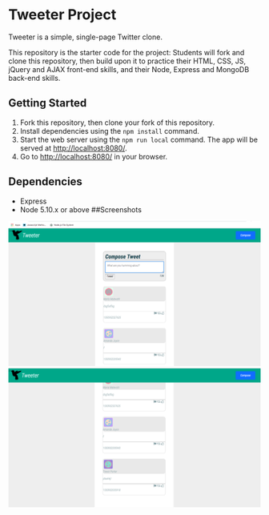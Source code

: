 # Tweeter Project

Tweeter is a simple, single-page Twitter clone.

This repository is the starter code for the project: Students will fork and clone this repository, then build upon it to practice their HTML, CSS, JS, jQuery and AJAX front-end skills, and their Node, Express and MongoDB back-end skills.

## Getting Started

1. Fork this repository, then clone your fork of this repository.
2. Install dependencies using the `npm install` command.
3. Start the web server using the `npm run local` command. The app will be served at <http://localhost:8080/>.
4. Go to <http://localhost:8080/> in your browser.

## Dependencies

- Express
- Node 5.10.x or above
##Screenshots


!["Screenshot of tweets main"](https://github.com/CristofMorissette1/tweeter/blob/master/docs/main.png?raw=true)
!["Screenshot of tweets container"](https://github.com/CristofMorissette1/tweeter/blob/master/docs/tweets%20container.png?raw=true)